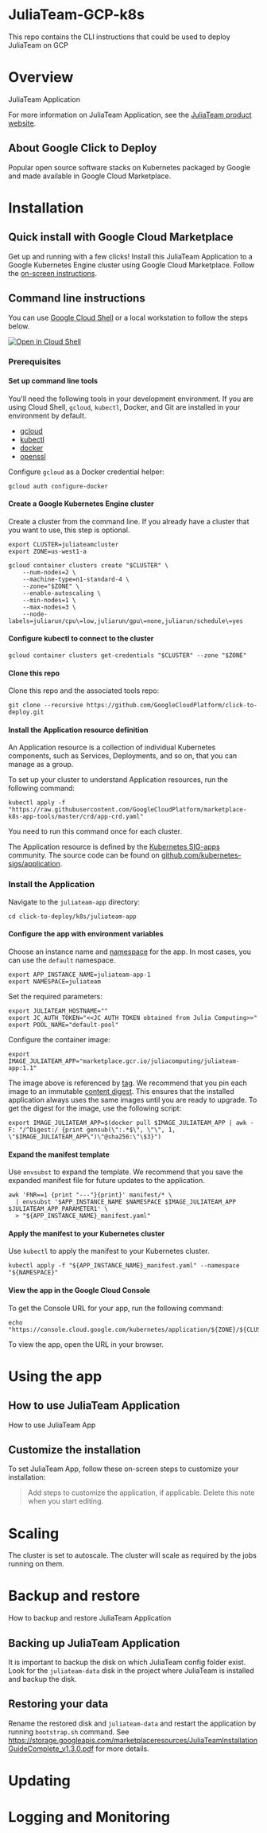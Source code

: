 # JuliaTeam-GCP-k8s
This repo contains the CLI instructions that could be used to deploy JuliaTeam on GCP


# Overview

JuliaTeam Application

For more information on JuliaTeam Application, see the
[JuliaTeam product website](https://juliacomputing.com/products/juliateam.html).

## About Google Click to Deploy

Popular open source software stacks on Kubernetes packaged by Google and made
available in Google Cloud Marketplace.

# Installation

## Quick install with Google Cloud Marketplace

Get up and running with a few clicks! Install this JuliaTeam Application to a
Google Kubernetes Engine cluster using Google Cloud Marketplace. Follow the
[on-screen instructions](https://console.cloud.google.com/marketplace/details/google/juliateam-app).

## Command line instructions

You can use [Google Cloud Shell](https://cloud.google.com/shell/) or a local
workstation to follow the steps below.

[![Open in Cloud Shell](http://gstatic.com/cloudssh/images/open-btn.svg)](https://console.cloud.google.com/cloudshell/editor?cloudshell_git_repo=https://github.com/GoogleCloudPlatform/click-to-deploy&cloudshell_open_in_editor=README.md&cloudshell_working_dir=k8s/juliateam-app)

### Prerequisites

#### Set up command line tools

You'll need the following tools in your development environment. If you are
using Cloud Shell, `gcloud`, `kubectl`, Docker, and Git are installed in your
environment by default.

-   [gcloud](https://cloud.google.com/sdk/gcloud/)
-   [kubectl](https://kubernetes.io/docs/tasks/tools/install-kubectl/)
-   [docker](https://docs.docker.com/install/)
-   [openssl](https://www.openssl.org/)

Configure `gcloud` as a Docker credential helper:

```shell
gcloud auth configure-docker
```

#### Create a Google Kubernetes Engine cluster

Create a cluster from the command line. If you already have a cluster that you
want to use, this step is optional.

```shell
export CLUSTER=juliateamcluster
export ZONE=us-west1-a

gcloud container clusters create "$CLUSTER" \
    --num-nodes=2 \
    --machine-type=n1-standard-4 \
    --zone="$ZONE" \
    --enable-autoscaling \
    --min-nodes=1 \
    --max-nodes=3 \
    --node-labels=juliarun/cpu\=low,juliarun/gpu\=none,juliarun/schedule\=yes
```

#### Configure kubectl to connect to the cluster

```shell
gcloud container clusters get-credentials "$CLUSTER" --zone "$ZONE"
```

#### Clone this repo

Clone this repo and the associated tools repo:

```shell
git clone --recursive https://github.com/GoogleCloudPlatform/click-to-deploy.git
```

#### Install the Application resource definition

An Application resource is a collection of individual Kubernetes components,
such as Services, Deployments, and so on, that you can manage as a group.

To set up your cluster to understand Application resources, run the following
command:

```shell
kubectl apply -f "https://raw.githubusercontent.com/GoogleCloudPlatform/marketplace-k8s-app-tools/master/crd/app-crd.yaml"
```

You need to run this command once for each cluster.

The Application resource is defined by the
[Kubernetes SIG-apps](https://github.com/kubernetes/community/tree/master/sig-apps)
community. The source code can be found on
[github.com/kubernetes-sigs/application](https://github.com/kubernetes-sigs/application).

### Install the Application

Navigate to the `juliateam-app` directory:

```shell
cd click-to-deploy/k8s/juliateam-app
```

#### Configure the app with environment variables

Choose an instance name and
[namespace](https://kubernetes.io/docs/concepts/overview/working-with-objects/namespaces/)
for the app. In most cases, you can use the `default` namespace.

```shell
export APP_INSTANCE_NAME=juliateam-app-1
export NAMESPACE=juliateam
```

Set the required parameters:

```shell
export JULIATEAM_HOSTNAME=""
export JC_AUTH_TOKEN="<<JC AUTH TOKEN obtained from Julia Computing>>"
export POOL_NAME="default-pool"

```

Configure the container image:

```shell
export IMAGE_JULIATEAM_APP="marketplace.gcr.io/juliacomputing/juliateam-app:1.1"
```

The image above is referenced by
[tag](https://docs.docker.com/engine/reference/commandline/tag). We recommend
that you pin each image to an immutable
[content digest](https://docs.docker.com/registry/spec/api/#content-digests).
This ensures that the installed application always uses the same images until
you are ready to upgrade. To get the digest for the image, use the following
script:

```shell
export IMAGE_JULIATEAM_APP=$(docker pull $IMAGE_JULIATEAM_APP | awk -F: "/^Digest:/ {print gensub(\":.*$\", \"\", 1, \"$IMAGE_JULIATEAM_APP\")\"@sha256:\"\$3}")
```

#### Expand the manifest template

Use `envsubst` to expand the template. We recommend that you save the expanded
manifest file for future updates to the application.

```shell
awk 'FNR==1 {print "---"}{print}' manifest/* \
  | envsubst '$APP_INSTANCE_NAME $NAMESPACE $IMAGE_JULIATEAM_APP $JULIATEAM_APP_PARAMETER1' \
  > "${APP_INSTANCE_NAME}_manifest.yaml"
```

#### Apply the manifest to your Kubernetes cluster

Use `kubectl` to apply the manifest to your Kubernetes cluster.

```shell
kubectl apply -f "${APP_INSTANCE_NAME}_manifest.yaml" --namespace "${NAMESPACE}"
```

#### View the app in the Google Cloud Console

To get the Console URL for your app, run the following command:

```shell
echo "https://console.cloud.google.com/kubernetes/application/${ZONE}/${CLUSTER}/${NAMESPACE}/${APP_INSTANCE_NAME}"
```

To view the app, open the URL in your browser.

# Using the app

## How to use JuliaTeam Application

How to use JuliaTeam App

## Customize the installation

To set JuliaTeam App, follow these on-screen steps to customize your installation:

> Add steps to customize the application, if applicable. Delete this note when
you start editing.

# Scaling
The cluster is set to autoscale. The cluster will scale as required by the jobs running on them.

# Backup and restore

How to backup and restore JuliaTeam Application

## Backing up JuliaTeam Application
It is important to backup the disk on which JuliaTeam config folder exist. Look for the `juliateam-data` disk in the project where JuliaTeam is installed and backup the disk.

## Restoring your data
Rename the restored disk and `juliateam-data` and restart the application by running `bootstrap.sh` command. See https://storage.googleapis.com/marketplaceresources/JuliaTeamInstallationGuideComplete_v1.3.0.pdf for more details.

# Updating

# Logging and Monitoring
